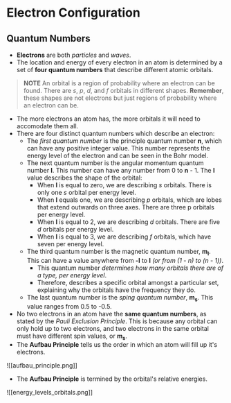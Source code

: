 # Electron Configuration
## Quantum Numbers
- **Electrons** are both *particles* and *waves*.
- The location and energy of every electron in an atom is determined by a set of **four quantum numbers** that describe different atomic orbitals.

> **NOTE** An orbital is a region of probability where an electron can be found. There are *s*, *p*, *d*, and *f* orbitals in different shapes. **Remember**, these shapes are not electrons but just regions of probability where an electron can be.

- The more electrons an atom has, the more orbitals it will need to accomodate them all.
- There are four distinct quantum numbers which describe an electron:
	- The *first quantum number* is the principle quantum number **n**, which can have any positive integer value. This number represents the energy level of the electron and can be seen in the Bohr model.
	- The next quantum number is the angular momentum quantum number **l**. This number can have any number from 0 to **n** - 1. The **l** value describes the shape of the orbital:
		-  When **l** is equal to zero, we are describing *s* orbitals. There is only one *s* orbital per energy level.  
		-  When **l** equals one, we are describing *p* orbitals, which are lobes that extend outwards on three axes. There are three p orbitals per energy level. 
		-  When **l** is equal to 2, we are describing *d* orbitals. There are five *d* orbitals per energy level. 
		-  When **l** is equal to 3, we are describing *f* orbitals, which have seven per energy level.
	- The third quantum number is the magnetic quantum number, **m<sub>l</sub>**. This can have a value anywhere from **-l** to **l** *(or from (1 - n) to (n - 1))*. 
		- This quantum number *determines how many orbitals there are of a type, per energy level*. 
		- Therefore, describes a specific orbital amongst a particular set, explaining why the orbitals have the frequency they do.
	- The last quantum number is the *sping quantum number*, **m<sub>s</sub>**. This value ranges from 0.5 to -0.5.
- No two electrons in an atom have the **same quantum numbers**, as stated by the *Pauli Exclusion Principle*. This is because any orbital can only hold up to two electrons, and two electrons in the same orbital must have different spin values, or **m<sub>s</sub>**.
- The **Aufbau Principle** tells us the order in which an atom will fill up it's electrons.

![[aufbau_principle.png]]

- The **Aufbau Principle** is termined by the orbital's relative energies.

![[energy_levels_orbitals.png]]